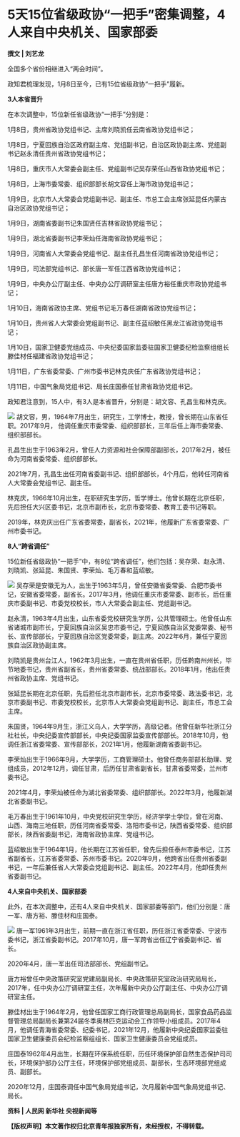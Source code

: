# 5天15位省级政协“一把手”密集调整，4人来自中央机关、国家部委

**撰文 | 刘艺龙**

全国多个省份相继进入“两会时间”。

政知君梳理发现，1月8日至今，已有15位省级政协“一把手”履新。

**3人本省晋升**

在本次调整中，15位新任省级政协“一把手”分别是：

1月8日，贵州省政协党组书记、主席刘晓凯任云南省政协党组书记；

1月8日，宁夏回族自治区政府副主席、党组副书记，自治区政协副主席、党组副书记赵永清任贵州省政协党组书记；

1月8日，重庆市人大常委会副主任、党组副书记吴存荣任山西省政协党组书记；

1月8日，上海市委常委、组织部部长胡文容任上海市政协党组书记；

1月9日，北京市人大常委会党组副书记、副主任、市总工会主席张延昆任内蒙古自治区政协党组书记；

1月9日，湖南省委副书记朱国贤任吉林省政协党组书记；

1月9日，湖北省委副书记李荣灿任海南省政协党组书记；

1月9日，河南省人大常委会党组书记、副主任孔昌生任河南省政协党组书记；

1月9日，司法部党组书记、部长唐一军任江西省政协党组书记；

1月9日，中央办公厅副主任、中央办公厅调研室主任唐方裕任重庆市政协党组书记；

1月10日，海南省政协主席、党组书记毛万春任湖南省政协党组书记；

1月10日，贵州省人大常委会党组副书记、副主任蓝绍敏任黑龙江省政协党组书记；

1月10日，国家卫健委党组成员、中央纪委国家监委驻国家卫健委纪检监察组组长滕佳材任福建省政协党组书记；

1月11日，广东省委常委、广州市委书记林克庆任广东省政协党组书记；

1月11日，中国气象局党组书记、局长庄国泰任甘肃省政协党组书记。

政知君注意到，15人中，有3人是本省晋升，分别是：胡文容、孔昌生和林克庆。

![](https://inews.gtimg.com/news_bt/OcJ3-ZB9l1IJWcGgkVpYkrn6ww7fBsYFN3wRSK0mSHDfEAA/1000)
胡文容，男，1964年7月出生，研究生，工学博士，教授，曾长期在山东省任职。2017年9月，
他调任重庆市委常委、组织部部长，三年后任上海市委常委、组织部部长。

孔昌生出生于1963年2月，曾任人力资源和社会保障部副部长，2017年2月，被任命为河南省委常委、组织部部长。

2021年7月，孔昌生出任河南省委副书记、组织部部长，4个月后，他转任河南省人大常委会党组书记、副主任。

林克庆，1966年10月出生，在职研究生学历，哲学博士。他曾长期在北京任职，先后担任大兴区委书记，北京市副市长，北京市委常委、教育工委书记等职。

2019年，林克庆出任广东省委常委，副省长，2021年，他履新广东省委常委、广州市委书记。

**8人“跨省调任”**

15位新任省级政协“一把手”中，有8位“跨省调任”，他们包括：吴存荣、赵永清、刘晓凯、张延昆、朱国贤、李荣灿、毛万春和蓝绍敏。

![](https://inews.gtimg.com/news_bt/OJKI017rrG583Snq3wKIPbil108yU4XzIPGdazFjbwoesAA/1000)
吴存荣是安徽无为人，出生于1963年5月，曾任安徽省委常委、合肥市委书记，安徽省委常委，副省长。2017年3月，他调任重庆市委常委、副市长，后任重庆市委副书记、市委党校校长，市人大常委会副主任、党组副书记。

赵永清，1963年4月出生，山东省委党校研究生学历，公共管理硕士。他曾任山东省诸城市副市长，宁夏回族自治区吴忠市委书记，宁夏回族自治区党委常委、秘书长、宣传部部长，宁夏回族自治区党委常委，副主席。2022年6月，兼任宁夏回族自治区政协副主席。

刘晓凯是贵州台江人，1962年3月出生，一直在贵州省任职，历任黔南州州长，毕节地委书记，贵州省副省长，贵州省委常委、统战部部长。2018年1月，他出任贵州省政协主席、党组书记。

张延昆长期在北京任职，先后担任北京市副市长，北京市委常委、政法委书记，北京市委副书记、市委党校校长，北京市人大常委会党组副书记、副主任，市总工会主席。

朱国贤，1964年9月生，浙江义乌人，大学学历，高级记者。他曾任新华社浙江分社社长，中央纪委宣传部部长，中央纪委国家监委宣传部部长。2018年10月，他调任浙江省委常委、宣传部部长，2021年1月，他履新湖南省委副书记。

李荣灿出生于1966年9月，大学学历，工商管理硕士。他曾任商务部部长助理、党组成员，2012年12月，调任甘肃，后历任甘肃省副省长，甘肃省委常委，兰州市委书记。

2021年4月，李荣灿被任命为湖北省委常委、组织部部长。2022年3月，他履新湖北省委副书记。

毛万春出生于1961年10月，中央党校研究生学历，经济学学士学位，曾在河南、山西、海南三地任职，历任河南省委常委、洛阳市委书记，陕西省委常委、组织部部长，陕西省委副书记，海南省政协主席、党组书记。

蓝绍敏出生于1964年1月，他长期在江苏省任职，曾先后担任泰州市委书记，江苏省副省长，江苏省委常委、苏州市委书记。2020年9月，他跨省出任贵州省委副书记，一年后兼任省人大常委会党组副书记、副主任。2022年4月，他卸任贵州省委副书记。

**4人来自中央机关、国家部委**

此外，在本次调整中，还有4人来自中央机关、国家部委等部门，他们分别是：唐一军、唐方裕、滕佳材和庄国泰。

![](https://inews.gtimg.com/news_bt/O2v9WnfBv_Hg9DQfBm6MkLm1R_REc2puoRGUxnAH3MfDAAA/1000)
唐一军1961年3月出生，前期一直在浙江省任职，历任浙江省委常委、宁波市委书记，浙江省委副书记。2017年10月，唐一军跨省出任辽宁省委副书记、省长。

2020年4月，唐一军出任司法部部长、党组副书记。

唐方裕曾任中央政策研究室党建局副局长、中央政策研究室政治研究局局长，2017年，任中央办公厅调研室主任，次年履新中央办公厅副主任、中央办公厅调研室主任。

滕佳材出生于1964年2月，他曾任国家工商行政管理总局副局长，国家食品药品监督管理总局副局长兼第24届冬季奥林匹克运动会工作领导小组成员。2017年4月，他调任青海省委常委、纪委书记，2021年12月，他履新中央纪委国家监委驻国家卫生健康委员会纪检监察组组长、国家卫生健康委员会党组成员。

庄国泰1962年4月出生，长期在环保系统任职，历任环境保护部自然生态保护司司长，环境保护部办公厅主任，环境保护部党组成员、副部长，生态环境部党组成员、副部长。

2020年12月，庄国泰调任中国气象局党组书记，次月履新中国气象局党组书记、局长。

**资料 | 人民网 新华社 央视新闻等**

**【版权声明】本文著作权归北京青年报独家所有，未经授权，不得转载。**

